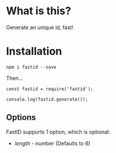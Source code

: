 # What is this?

Generate an unique id, fast!

# Installation

`npm i fastid --save`

Then...

```
const fastid = require('fastid');

console.log(fastid.generate());
```

## Options

FastID supports 1 option, which is optional:

* *length* - number (Defaults to 6)